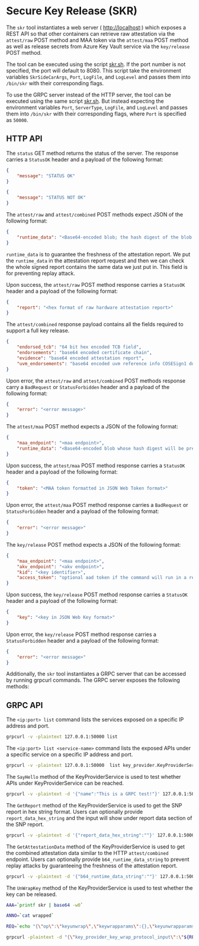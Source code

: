 # Secure Key Release (SKR)

The ```skr``` tool instantiates a web server ( <http://localhost>:<port>) which exposes a REST API so that other containers can retrieve raw attestation via the `attest/raw` POST method and MAA token via the `attest/maa` POST method as well as release secrets from Azure Key Vault service via the `key/release` POST method.

The tool can be executed using the script [skr.sh](https://github.com/Microsoft/confidential-sidecar-containers/blob/main//docker/skr/skr.sh).
If the port number is not specified, the port will default to 8080.
This script take the environment variables `SkrSideCarArgs`, `Port`, `LogFile`, and `LogLevel` and passes them into `/bin/skr` with their corresponding flags.

To use the GRPC server instead of the HTTP server, the tool can be executed using the same script [skr.sh](https://github.com/Microsoft/confidential-sidecar-containers/blob/main//docker/skr/skr.sh).
But instead expecting the environment variables `Port`, `ServerType`, `LogFile`, and `LogLevel` and passes them into `/bin/skr` with their corresponding flags, where `Port` is specified as `50000`.

## HTTP API

The `status` GET method returns the status of the server.
The response carries a `StatusOK` header and a payload of the following format:

```json
{
    "message": "STATUS OK"
}

{
    "message": "STATUS NOT OK"
}
```

The `attest/raw` and `attest/combined` POST methods expect JSON of the following format:

```json
{
    "runtime_data": "<Base64-encoded blob; the hash digest of the blob will be presented as report data in the raw attestation report>"
}
```

`runtime_data` is to guarantee the freshness of the attestation report.
We put the `runtime_data` in the attestation report request and then we can check the whole signed report contains the same data we just put in.
This field is for preventing replay attack.

Upon success, the `attest/raw` POST method response carries a `StatusOK` header and a payload of the following format:

```json
{
    "report": "<hex format of raw hardware attestation report>"
}
```
The `attest/combined` response payload contains all the fields required to support a full key release.

```json
{
	"endorsed_tcb": "64 bit hex encoded TCB field",
	"endorsements": "base64 encoded certificate chain",
	"evidence": "base64 encoded attestation report",
	"uvm_endorsements": "base64 encoded uvm reference info COSESign1 document",
}
```

Upon error, the `attest/raw` and `attest/combined` POST methods response carry a `BadRequest` or `StatusForbidden` header and a payload of the following format:

```json
{
    "error": "<error message>"
}
```

The `attest/maa` POST method expects a JSON of the following format:

```json
{
    "maa_endpoint": "<maa endpoint>",
    "runtime_data": "<Base64-encoded blob whose hash digest will be presented as runtime data in maa token>"
}
```

Upon success, the `attest/maa` POST method response carries a `StatusOK` header and a payload of the following format:

```json
{
    "token": "<MAA token formatted in JSON Web Token format>"
}
```

Upon error, the `attest/maa` POST method response carries a `BadRequest` or `StatusForbidden` header and a payload of the following format:

```json
{
    "error": "<error message>"
}
```

The `key/release` POST method expects a JSON of the following format:

```json
{
    "maa_endpoint": "<maa endpoint>",
    "akv_endpoint": "<akv endpoint>",
    "kid": "<key identifier>",
    "access_token": "optional aad token if the command will run in a resource without proper managed identity assigned"
}
```

Upon success, the `key/release` POST method response carries a `StatusOK` header and a payload of the following format:

```json
{
    "key": "<key in JSON Web Key format>"
}
```

Upon error, the `key/release` POST method response carries a `StatusForbidden` header and a payload of the following format:

```json
{
    "error": "<error message>"
}
```

Additionally, the ```skr``` tool instantiates a GRPC server that can be accessed by running grpcurl commands.
The GRPC server exposes the following methods:

## GRPC API

The `<ip:port> list` command lists the services exposed on a specific IP address and port.

```bash
grpcurl -v -plaintext 127.0.0.1:50000 list
```

The `<ip:port> list <service-name>` command lists the exposed APIs under a specific service on a specific IP address and port.

```bash
grpcurl -v -plaintext 127.0.0.1:50000  list key_provider.KeyProviderService
```

The `SayHello` method of the KeyProviderService is used to test whether APIs under KeyProviderService can be reached.

```bash
grpcurl -v -plaintext -d '{"name":"This is a GRPC test!"}' 127.0.0.1:50000  key_provider.KeyProviderService.SayHello
```

The `GetReport` method of the KeyProviderService is used to get the SNP report in hex string format.
Users can optionally provide `report_data_hex_string` and the input will show under report data section of the SNP report.

```bash
grpcurl -v -plaintext -d '{"report_data_hex_string":""}' 127.0.0.1:50000  key_provider.KeyProviderService.GetReport
```

The `GetAttestationData` method of the KeyProviderService is used to get the combined attestation data similar to the HTTP `attest/combined` endpoint.
Users can optionally provide `b64_runtime_data_string` to prevent replay attacks by guaranteeing the freshness of the attestation report.

```bash
grpcurl -v -plaintext -d '{"b64_runtime_data_string":""}' 127.0.0.1:50000  key_provider.KeyProviderService.GetAttestationData
```

The `UnWrapKey` method of the KeyProviderService is used to test whether the key can be released.

```bash
AAA=`printf skr | base64 -w0`

ANNO=`cat wrapped`

REQ=`echo "{\"op\":\"keyunwrap\",\"keywrapparams\":{},\"keyunwrapparams\":{\"dc\":{\"Parameters\":{\"attestation-agent\":[\"${AAA}\"]}},\"annotation\":\"${ANNO}\"}}" | base64 -w0`

grpcurl -plaintext -d "{\"key_provider_key_wrap_protocol_input\":\"${REQ}\"}" 127.0.0.1:50000 keyprovider.KeyProviderService.UnWrapKey
```
